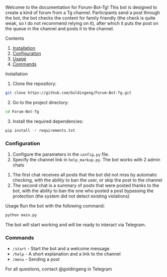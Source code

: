 Welcome to the documentation for Forum-Bot-Tg!
This bot is designed to create a kind of forum from a Tg channel. Participants send a post through the bot, the bot checks the content for family friendly (the check is quite weak, so I do not recommend relying on it), after which it puts the post on the queue in the channel and posts it to the channel.

Contents
1. [Installation](#installation)
2. [Configuration](#configuration)
3. [Usage](#usage)
4. [Commands](#commands)

Installation

1. Clone the repository:
```bash
git clone https://github.com/Goldingeng/Forum-Bot-Tg.git
```

2. Go to the project directory:
```bash
cd Forum-Bot-Tg
```

3. Install the required dependencies:
```bash
pip install -r requirements.txt
```

### Configuration
1. Configure the parameters in the `config.py` file.
2. Specify the channel link in `help_markup.py`. The bot works with 2 admin chats
1) The first chat receives all posts that the bot did not miss by automatic checking, with the ability to ban the user, or skip the post to the channel
2) The second chat is a summary of posts that were posted thanks to the bot, with the ability to ban the one who posted a post bypassing the protection (the system did not detect existing violations)

Usage
Run the bot with the following command:
```bash
python main.py
```
The bot will start working and will be ready to interact via Telegram.

### Commands
- `/start` - Start the bot and a welcome message.
- `/help` - A short explanation and a link to the channel
- `/menu` - Sending a post

For all questions, contact @goldingeng in Telegram
